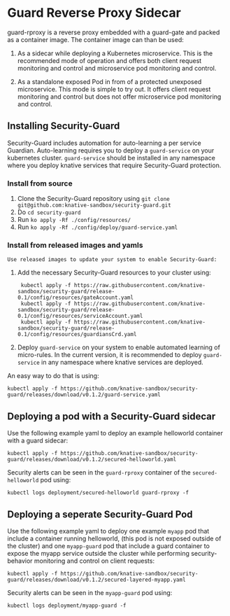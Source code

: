 # Guard Reverse Proxy Sidecar

guard-rproxy is a reverse proxy embedded with a guard-gate and packed as a container image. The container image can than be used:

1. As a sidecar while deploying a Kubernetes microservice. This is the recommended mode of operation and offers both client request monitoring and control and microservice pod monitoring and control.  

1. As a standalone exposed Pod in from of a protected unexposed microservice. This mode is simple to try out. It offers client request monitoring and control but does not offer microservice pod monitoring and control.  

## Installing Security-Guard

Security-Guard includes automation for auto-learning a per service Guardian.
Auto-learning requires you to deploy a `guard-service` on your kubernetes cluster.
`guard-service` should be installed in any namespace where you deploy knative services that require Security-Guard protection.

### Install from source

1. Clone the Security-Guard repository using `git clone git@github.com:knative-sandbox/security-guard.git`
1. Do `cd security-guard`
1. Run `ko apply -Rf ./config/resources/`
1. Run `ko apply -Rf ./config/deploy/guard-service.yaml`

### Install from released images and yamls

    Use released images to update your system to enable Security-Guard:

1. Add the necessary Security-Guard resources to your cluster using:

        kubectl apply -f https://raw.githubusercontent.com/knative-sandbox/security-guard/release-0.1/config/resources/gateAccount.yaml
        kubectl apply -f https://raw.githubusercontent.com/knative-sandbox/security-guard/release-0.1/config/resources/serviceAccount.yaml
        kubectl apply -f https://raw.githubusercontent.com/knative-sandbox/security-guard/release-0.1/config/resources/guardiansCrd.yaml

1. Deploy `guard-service` on your system to enable automated learning of micro-rules. In the current version, it is recommended to deploy `guard-service` in any namespace where knative services are deployed.

An easy way to do that is using:

    kubectl apply -f https://github.com/knative-sandbox/security-guard/releases/download/v0.1.2/guard-service.yaml

## Deploying a pod with a Security-Guard sidecar

Use the following example yaml to deploy an example helloworld container with a guard sidecar:

    kubectl apply -f https://github.com/knative-sandbox/security-guard/releases/download/v0.1.2/secured-helloworld.yaml

Security alerts can be seen in the  `guard-rproxy` container of the `secured-helloworld` pod using:

    kubectl logs deployment/secured-helloworld guard-rproxy -f

## Deploying a seperate Security-Guard Pod

Use the following example yaml to deploy one example `myapp` pod that include a container running helloworld, (this pod is not exposed outside of the cluster) and one `myapp-guard` pod that include a guard container to expose the myapp service outside the cluster while performing security-behavior monitoring and control on client requests:

    kubectl apply -f https://github.com/knative-sandbox/security-guard/releases/download/v0.1.2/secured-layered-myapp.yaml

Security alerts can be seen in the `myapp-guard` pod using:

    kubectl logs deployment/myapp-guard -f
